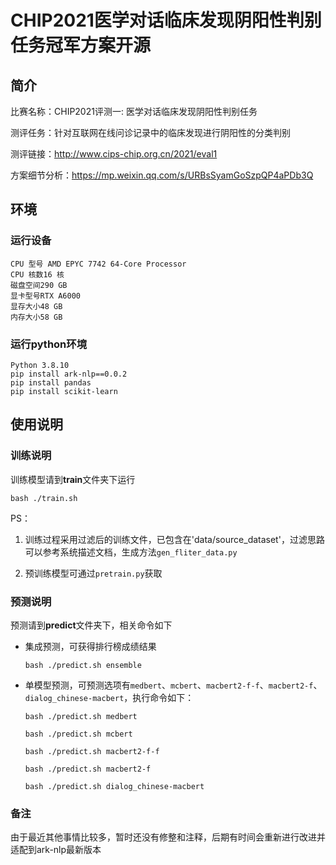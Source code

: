 # CHIP2021医学对话临床发现阴阳性判别任务冠军方案开源

## 简介

比赛名称：CHIP2021评测一: 医学对话临床发现阴阳性判别任务

测评任务：针对互联网在线问诊记录中的临床发现进行阴阳性的分类判别

测评链接：http://www.cips-chip.org.cn/2021/eval1

方案细节分析：https://mp.weixin.qq.com/s/URBsSyamGoSzpQP4aPDb3Q

## 环境

### 运行设备

```
CPU 型号 AMD EPYC 7742 64-Core Processor
CPU 核数16 核
磁盘空间290 GB
显卡型号RTX A6000
显存大小48 GB
内存大小58 GB
```

### 运行python环境
```
Python 3.8.10
pip install ark-nlp==0.0.2
pip install pandas
pip install scikit-learn
```

## 使用说明

### 训练说明

训练模型请到**train**文件夹下运行

`bash ./train.sh`

PS：

1. 训练过程采用过滤后的训练文件，已包含在'data/source_dataset'，过滤思路可以参考系统描述文档，生成方法`gen_fliter_data.py`

2. 预训练模型可通过`pretrain.py`获取


### 预测说明

预测请到**predict**文件夹下，相关命令如下

- 集成预测，可获得排行榜成绩结果

  `bash ./predict.sh ensemble`

- 单模型预测，可预测选项有`medbert`、`mcbert`、`macbert2-f-f`、`macbert2-f`、`dialog_chinese-macbert`，执行命令如下：

  `bash ./predict.sh medbert`

  `bash ./predict.sh mcbert`

  `bash ./predict.sh macbert2-f-f`

  `bash ./predict.sh macbert2-f`

  `bash ./predict.sh dialog_chinese-macbert`
  
  
### 备注

由于最近其他事情比较多，暂时还没有修整和注释，后期有时间会重新进行改进并适配到ark-nlp最新版本
